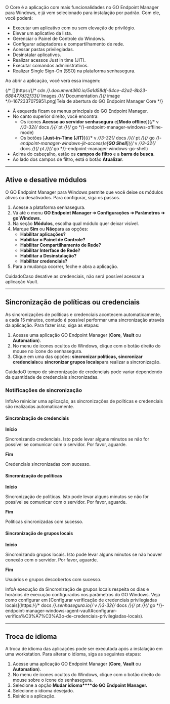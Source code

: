 O Core é a aplicação com mais funcionalidades no GO Endpoint Manager para Windows, e já vem selecionado para instalação por padrão. Com ele, você poderá:

* Executar um aplicativo com ou sem elevação de privilégio.
* Elevar um aplicativo da lista.
* Gerenciar o Painel de Controle do Windows.
* Configurar adaptadores e compartilhamento de rede.
* Acessar pastas privilegiadas.
* Desinstalar aplicativos.
* Realizar acessos Just in time (JIT).
* Executar comandos administrativos.
* Realizar Single Sign\-On (SSO) na plataforma senhasegura.

Ao abrir a aplicação, você verá essa imagem:  
  


{/* [](https:/{/* cdn */}.document360.io/5a1d58df-64ce-42a2-8b23-688477d32f33{/* Images */}{/* Documentation */}{/* image */}-1672337075951.png)Tela de abertura do GO Endpoint Manager Core */}

* À esquerda ficam os menus principais do GO Endpoint Manager.
* No canto superior direito, você encontra:
	+ Os ícones **Acesso ao servidor senhasegura** e[**Modo offline**]({/* v */}3-32{/* docs */}{/* pt */}{/* go */}-endpoint-manager-windows-offline-mode)
	+ Os botões [**Just\-in\-Time (JIT)**]({/* v */}3-32{/* docs */}{/* pt */}{/* go */}-endpoint-manager-windows-jit-access)e[**GO Shell**]({/* v */}3-32{/* docs */}{/* pt */}{/* go */}-endpoint-manager-windows-go-shell)
* Acima do cabeçalho, estão os **campos de filtro** e a **barra de busca**.
* Ao lado dos campos de filtro, está o botão **Atualizar**.



---

## Ative e desative módulos

O GO Endpoint Manager para Windows permite que você deixe os módulos ativos ou desativados. Para configurar, siga os passos.

1. Acesse a plataforma senhasegura.
2. Vá até o menu **GO Endpoint Manager ➔ Configurações ➔ Parâmetros ➔ go Windows.**
3. Na seção **Módulos**, escolha qual módulo quer deixar visível.
4. Marque **Sim** ou **Não**para as opções:
	* **Habilitar aplicações?**
	* **Habilitar o Painel de Controle?**
	* **Habilitar Compartilhamento de Rede?**
	* **Habilitar Interface de Rede?**
	* **Habilitar a Desinstalação?**
	* **Habilitar credenciais?**
5. Para a mudança ocorrer, feche e abra a aplicação.

CuidadoCaso desative as credenciais, não será possível acessar a aplicação Vault. 

---

## Sincronização de políticas ou credenciais

As sincronizações de políticas e credenciais acontecem automaticamente, a cada 15 minutos, contudo é possível performar uma sincronização através da aplicação. Para fazer isso, siga as etapas:  


1. Acesse uma aplicação GO Endpoint Manager (**Core**, **Vault** ou **Automation**).
2. No menu de ícones ocultos do Windows, clique com o botão direito do mouse no ícone do senhasegura.
3. Clique em uma das opções: **sincronizar políticas, sincronizar credenciais**ou **sincronizar grupos locais**para realizar a sincronização.

CuidadoO tempo de sincronização de credenciais pode variar dependendo da quantidade de credenciais sincronizadas.  


### Notificações de sincronização

InfoAo reiniciar uma aplicação, as sincronizações de políticas e credenciais são realizadas automaticamente. 

#### Sincronização de credenciais

**Início**

Sincronizando credenciais. Isto pode levar alguns minutos se não for possível se comunicar com o servidor. Por favor, aguarde.  


**Fim**

Credenciais sincronizadas com sucesso.

  


#### Sincronização de políticas

**Início**

Sincronização de políticas. Isto pode levar alguns minutos se não for possível se comunicar com o servidor. Por favor, aguarde.  


**Fim**

Políticas sincronizadas com sucesso.

  


#### Sincronização de grupos locais

**Início**

Sincronizando grupos locais. Isto pode levar alguns minutos se não houver conexão com o servidor. Por favor, aguarde.  


**Fim**

Usuários e grupos descobertos com sucesso.

InfoA execução da Sincronização de grupos locais respeita os dias e horários de execução configurados nos parâmetros do GO Windows. Veja como configurar em [Configurar verificação de credenciais privilegiadas locais](https:/{/* docs */}.senhasegura.io{/* v */}3-32{/* docs */}{/* pt */}{/* go */}-endpoint-manager-windows-agent-vault#configurar-verifica%C3%A7%C3%A3o-de-credenciais-privilegiadas-locais).  


---

## Troca de idioma

A troca de idioma das aplicações pode ser executada após a instalação em uma workstation. Para alterar o idioma, siga as seguintes etapas:

1. Acesse uma aplicação GO Endpoint Manager (**Core**, **Vault** ou **Automation**).
2. No menu de ícones ocultos do Windows, clique com o botão direito do mouse sobre o ícone do senhasegura.
3. Selecione a opção **Mudar idioma****do GO Endpoint Manager.**
4. Selecione o idioma desejado.
5. Reinicie a aplicação.
